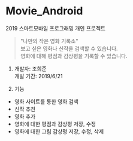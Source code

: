 # Movie_Android
2019 스마트모바일 프로그래밍 개인 프로젝트
>"나만의 작은 영화 기록소"\
>보고 싶은 영화나 신작을 검색할 수 있습니다.\
>영화에 대해 평점과 감상평을 기록할 수 있습니다.

1. 개발자: 조희준\
   개발 기간: 2019/6/21
   
2. 기능
- 영화 사이트를 통한 영화 검색
- 신작 추천
- 영화 추가
- 영화에 대한 평점과 감상평 저장, 수정
- 영화에 대한 그림 감상평 저장, 수정, 삭제
